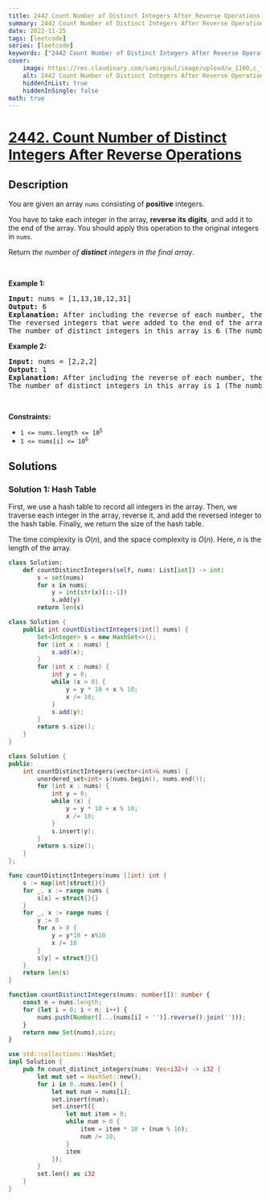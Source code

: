 ```yaml
---
title: 2442 Count Number of Distinct Integers After Reverse Operations
summary: 2442 Count Number of Distinct Integers After Reverse Operations LeetCode Solution Explained
date: 2022-11-25
tags: [leetcode]
series: [leetcode]
keywords: ["2442 Count Number of Distinct Integers After Reverse Operations LeetCode Solution Explained in all languages", "2442 Count Number of Distinct Integers After Reverse Operations", "LeetCode", "leetcode solution in Python3 C++ Java Go PHP Ruby Swift TypeScript Rust C# JavaScript C", "GeeksforGeeks", "InterviewBit", "Coding Ninjas", "HackerRank", "HackerEarth", "CodeChef", "TopCoder", "AlgoExpert", "freeCodeCamp", "Codeforces", "GitHub", "AtCoder", "Samir Paul"]
cover:
    image: https://res.cloudinary.com/samirpaul/image/upload/w_1100,c_fit,co_rgb:FFFFFF,l_text:Arial_75_bold:2442 Count Number of Distinct Integers After Reverse Operations - Solution Explained/problem-solving.webp
    alt: 2442 Count Number of Distinct Integers After Reverse Operations
    hiddenInList: true
    hiddenInSingle: false
math: true
---
```



# [2442. Count Number of Distinct Integers After Reverse Operations](https://leetcode.com/problems/count-number-of-distinct-integers-after-reverse-operations)


## Description

<p>You are given an array <code>nums</code> consisting of <strong>positive</strong> integers.</p>

<p>You have to take each integer in the array, <strong>reverse its digits</strong>, and add it to the end of the array. You should apply this operation to the original integers in <code>nums</code>.</p>

<p>Return <em>the number of <strong>distinct</strong> integers in the final array</em>.</p>

<p>&nbsp;</p>
<p><strong class="example">Example 1:</strong></p>

<pre>
<strong>Input:</strong> nums = [1,13,10,12,31]
<strong>Output:</strong> 6
<strong>Explanation:</strong> After including the reverse of each number, the resulting array is [1,13,10,12,31,<u>1,31,1,21,13</u>].
The reversed integers that were added to the end of the array are underlined. Note that for the integer 10, after reversing it, it becomes 01 which is just 1.
The number of distinct integers in this array is 6 (The numbers 1, 10, 12, 13, 21, and 31).</pre>

<p><strong class="example">Example 2:</strong></p>

<pre>
<strong>Input:</strong> nums = [2,2,2]
<strong>Output:</strong> 1
<strong>Explanation:</strong> After including the reverse of each number, the resulting array is [2,2,2,<u>2,2,2</u>].
The number of distinct integers in this array is 1 (The number 2).
</pre>

<p>&nbsp;</p>
<p><strong>Constraints:</strong></p>

<ul>
	<li><code>1 &lt;= nums.length &lt;= 10<sup>5</sup></code></li>
	<li><code>1 &lt;= nums[i] &lt;= 10<sup>6</sup></code></li>
</ul>

## Solutions

### Solution 1: Hash Table

First, we use a hash table to record all integers in the array. Then, we traverse each integer in the array, reverse it, and add the reversed integer to the hash table. Finally, we return the size of the hash table.

The time complexity is $O(n)$, and the space complexity is $O(n)$. Here, $n$ is the length of the array.

<!-- tabs:start -->

```python
class Solution:
    def countDistinctIntegers(self, nums: List[int]) -> int:
        s = set(nums)
        for x in nums:
            y = int(str(x)[::-1])
            s.add(y)
        return len(s)
```

```java
class Solution {
    public int countDistinctIntegers(int[] nums) {
        Set<Integer> s = new HashSet<>();
        for (int x : nums) {
            s.add(x);
        }
        for (int x : nums) {
            int y = 0;
            while (x > 0) {
                y = y * 10 + x % 10;
                x /= 10;
            }
            s.add(y);
        }
        return s.size();
    }
}
```

```cpp
class Solution {
public:
    int countDistinctIntegers(vector<int>& nums) {
        unordered_set<int> s(nums.begin(), nums.end());
        for (int x : nums) {
            int y = 0;
            while (x) {
                y = y * 10 + x % 10;
                x /= 10;
            }
            s.insert(y);
        }
        return s.size();
    }
};
```

```go
func countDistinctIntegers(nums []int) int {
	s := map[int]struct{}{}
	for _, x := range nums {
		s[x] = struct{}{}
	}
	for _, x := range nums {
		y := 0
		for x > 0 {
			y = y*10 + x%10
			x /= 10
		}
		s[y] = struct{}{}
	}
	return len(s)
}
```

```ts
function countDistinctIntegers(nums: number[]): number {
    const n = nums.length;
    for (let i = 0; i < n; i++) {
        nums.push(Number([...(nums[i] + '')].reverse().join('')));
    }
    return new Set(nums).size;
}
```

```rust
use std::collections::HashSet;
impl Solution {
    pub fn count_distinct_integers(nums: Vec<i32>) -> i32 {
        let mut set = HashSet::new();
        for i in 0..nums.len() {
            let mut num = nums[i];
            set.insert(num);
            set.insert({
                let mut item = 0;
                while num > 0 {
                    item = item * 10 + (num % 10);
                    num /= 10;
                }
                item
            });
        }
        set.len() as i32
    }
}
```

<!-- tabs:end -->

<!-- end -->
